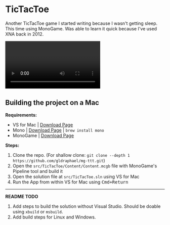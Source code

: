 # TicTacToe

Another TicTacToe game I started writing because I wasn't getting sleep. This time using MonoGame. Was able to learn it quick because I've used XNA back in 2012.

<video autoplay>
  <source src="https://github.com/gldraphael/mg-ttt/blob/master/screenshots/gameplay-28-oct-2017.mp4?raw=true" type="video/mp4">
  <img src="screenshots/image.png" alt="Screenshot Image" style="max-width:100%;">
</video>

## Building the project on a Mac

**Requirements:**

- VS for Mac | [Download Page](https://www.visualstudio.com/vs/visual-studio-mac/)
- Mono | [Download Page](http://www.mono-project.com/download) | `brew install mono`
- MonoGame | [Download Page](http://www.monogame.net/downloads/)

**Steps:**

1. Clone the repo. (For shallow clone: `git clone --depth 1 https://github.com/gldraphael/mg-ttt.git`)
1. Open the `src/TicTacToe/Content/Content.mcgb` file with MonoGame's Pipeline tool and build it
1. Open the solution file at `src/TicTacToe.sln` using VS for Mac
1. Run the App from within VS for Mac using <kbd>Cmd+Return</kbd>

---

**README TODO**

1. Add steps to build the solution without Visual Studio. Should be doable using `xbuild` or `msbuild`.
1. Add build steps for Linux and Windows.
